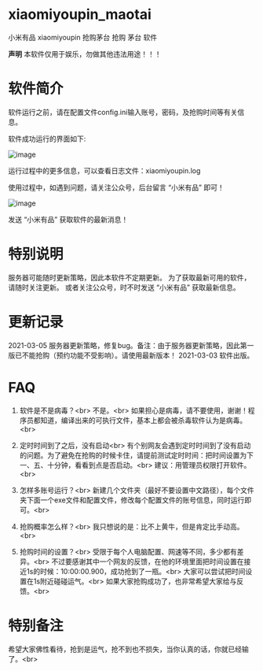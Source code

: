 # xiaomiyoupin_maotai

小米有品 xiaomiyoupin 抢购茅台 抢购 茅台 软件


******声明******
本软件仅用于娱乐，勿做其他违法用途！！！


# 软件简介
软件运行之前，请在配置文件config.ini输入账号，密码，及抢购时间等有关信息。

软件成功运行的界面如下:

![image](https://user-images.githubusercontent.com/40600240/109805327-45844b00-7c5e-11eb-8559-464c86c3fc83.png)

运行过程中的更多信息，可以查看日志文件：xiaomiyoupin.log

使用过程中，如遇到问题，请关注公众号，后台留言 “小米有品” 即可！

![image](https://user-images.githubusercontent.com/40600240/109807636-1e7b4880-7c61-11eb-8b21-fb772e55a1dc.png)

发送 “小米有品” 获取软件的最新消息！


# 特别说明
服务器可能随时更新策略，因此本软件不定期更新。
为了获取最新可用的软件，请随时关注更新。
或者关注公众号，时不时发送 “小米有品” 获取最新信息。


# 更新记录
2021-03-05  服务器更新策略，修复bug。备注：由于服务器更新策略，因此第一版已不能抢购（预约功能不受影响）。请使用最新版本！
2021-03-03  软件出版。


# FAQ
1. 软件是不是病毒？\<br>
  不是。\<br>
  如果担心是病毒，请不要使用，谢谢！程序员都知道，编译出来的可执行文件，基本上都会被杀毒软件认为是病毒。\<br>

2. 定时时间到了之后，没有启动\<br>
  有个别网友会遇到定时时间到了没有启动的问题。为了避免在抢购的时候卡住，请提前测试定时时间：把时间设置为下一、五、十分钟，看看到点是否启动。\<br>
  建议：用管理员权限打开软件。\<br>

3. 怎样多账号运行？\<br>
  新建几个文件夹（最好不要设置中文路径），每个文件夹下面一个exe文件和配置文件，修改每个配置文件的账号信息，同时运行即可。\<br>

4. 抢购概率怎么样？\<br>
  我只想说的是：比不上黄牛，但是肯定比手动高。\<br>

5. 抢购时间的设置？\<br>
  受限于每个人电脑配置、网速等不同，多少都有差异。\<br>
  不过要感谢其中一个网友的反馈，在他的环境里面把时间设置在接近1s的时候：10:00:00.900，成功抢到了一瓶。\<br>
  大家可以尝试把时间设置在1s附近碰碰运气。\<br>
  如果大家抢购成功了，也非常希望大家给与反馈。\<br>


# 特别备注
希望大家佛性看待，抢到是运气，抢不到也不损失，当你认真的话，你就已经输了。\<br>

